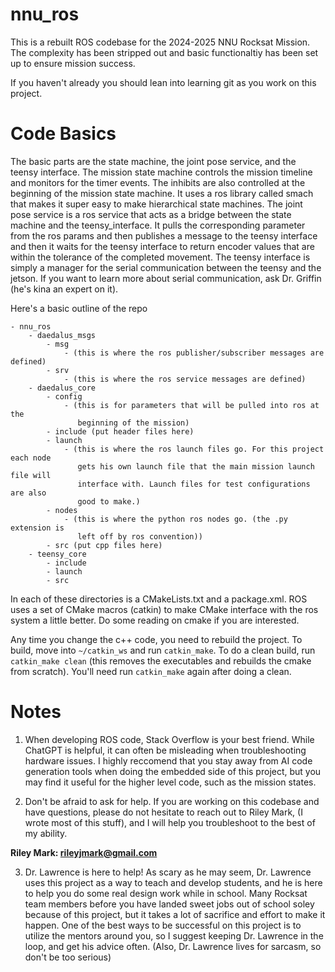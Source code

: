 # nnu_ros

This is a rebuilt ROS codebase for the 2024-2025 NNU Rocksat Mission. The
complexity has been stripped out and basic functionaltiy has been set up to 
ensure mission success. 

If you haven't already you should lean into learning git as you work on this 
project.

# Code Basics

The basic parts are the state machine, the joint pose service, and the teensy 
interface. The mission state machine controls the mission timeline and monitors
for the timer events. The inhibits are also controlled at the beginning of the
mission state machine. It uses a ros library called smach that makes it super
easy to make hierarchical state machines. The joint pose service is a ros 
service that acts as a bridge between the state machine and the teensy_interface.
It pulls the corresponding parameter from the ros params and then publishes a 
message to the teensy interface and then it waits for the teensy interface to 
return encoder values that are within the tolerance of the completed movement. 
The teensy interface is simply a manager for the serial communication between 
the teensy and the jetson. If you want to learn more about serial communication,
ask Dr. Griffin (he's kina an expert on it).

Here's a basic outline of the repo
```
- nnu_ros
    - daedalus_msgs
        - msg
            - (this is where the ros publisher/subscriber messages are defined)
        - srv
            - (this is where the ros service messages are defined)
    - daedalus_core
        - config
            - (this is for parameters that will be pulled into ros at the 
               beginning of the mission)
        - include (put header files here)
        - launch 
            - (this is where the ros launch files go. For this project each node
               gets his own launch file that the main mission launch file will
               interface with. Launch files for test configurations are also
               good to make.)
        - nodes
            - (this is where the python ros nodes go. (the .py extension is 
               left off by ros convention))
        - src (put cpp files here)
    - teensy_core
        - include
        - launch
        - src
```

In each of these directories is a CMakeLists.txt and a package.xml. ROS uses 
a set of CMake macros (catkin) to make CMake interface with the ros system a 
little better. Do some reading on cmake if you are interested.

Any time you change the c++ code, you need to rebuild the project. To build, 
move into `~/catkin_ws` and run `catkin_make`. To do a clean build, run 
`catkin_make clean` (this removes the executables and rebuilds the cmake from 
scratch). You'll need run `catkin_make` again after doing a clean.


# Notes

1. When developing ROS code, Stack Overflow is your best friend. While ChatGPT 
is helpful, it can often be misleading when troubleshooting hardware issues. I
highly reccomend that you stay away from AI code generation tools when doing 
the embedded side of this project, but you may find it useful for the higher 
level code, such as the mission states. 

2. Don't be afraid to ask for help. If you are working on this codebase and have 
questions, please do not hesitate to reach out to Riley Mark, (I wrote most of 
this stuff), and I will help you troubleshoot to the best of my ability.

<b>Riley Mark: rileyjmark@gmail.com</b>


3. Dr. Lawrence is here to help! As scary as he may seem, Dr. Lawrence uses this
project as a way to teach and develop students, and he is here to help you do 
some real design work while in school. Many Rocksat team members before you have 
landed sweet jobs out of school soley because of this project, but it takes a 
lot of sacrifice and effort to make it happen. One of the best ways to be 
successful on this project is to utilize the mentors around you, so I suggest 
keeping Dr. Lawrence in the loop, and get his advice often. (Also, Dr. Lawrence 
lives for sarcasm, so don't be too serious)